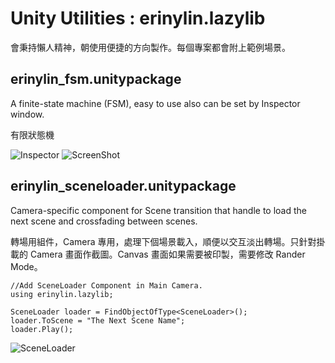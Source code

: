 # Unity Utilities : erinylin.lazylib
會秉持懶人精神，朝使用便捷的方向製作。每個專案都會附上範例場景。

## erinylin_fsm.unitypackage
A finite-state machine (FSM), easy to use also can be set by Inspector window.

有限狀態機

![Inspector](https://raw.github.com/erinlin/Unity-Utilities/master/Screenshots/fsm02.jpg)
![ScreenShot](https://raw.github.com/erinlin/Unity-Utilities/master/Screenshots/fsm01.jpg)

## erinylin_sceneloader.unitypackage
Camera-specific component for Scene transition that handle to load the next scene and crossfading between scenes. 

轉場用組件，Camera 專用，處理下個場景載入，順便以交互淡出轉場。只針對掛載的 Camera 畫面作截圖。Canvas 畫面如果需要被印製，需要修改 Rander Mode。
	
	//Add SceneLoader Component in Main Camera.
	using erinylin.lazylib;

	SceneLoader loader = FindObjectOfType<SceneLoader>();
	loader.ToScene = "The Next Scene Name";
	loader.Play();

![SceneLoader](https://raw.github.com/erinlin/Unity-Utilities/master/Screenshots/screenloader01.jpg)